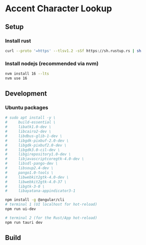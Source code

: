 # Accent Character Lookup

## Setup

### Install rust
```bash
curl --proto '=https' --tlsv1.2 -sSf https://sh.rustup.rs | sh
```
### Install nodejs (recommended via nvm)
```bash
nvm install 16 --lts
nvm use 16
```

## Development

### Ubuntu packages
```bash
# sudo apt install -y \
#     build-essential \
#     libatk1.0-dev \
#     libcairo2-dev \
#     libdbus-glib-1-dev \
#     libgdk-pixbuf-2.0-dev \
#     libgdk-pixbuf2.0-dev \
#     libgdk3.0-cil-dev \
#     libgirepository1.0-dev \
#     libjavascriptcoregtk-4.0-dev \
#     libsdl-pango-dev \
#     libsoup2.4-dev \
#     pango1.0-tools \
#     libwebkit2gtk-4.0-dev \
#     libwebkit2gtk-4.0-37 \
#     libgtk-3-0 \
#     libayatana-appindicator3-1
```


```bash
npm install -g @angular/cli
# terminal 1 (UI localhost for hot-reload)
npm run ui-dev

# terminal 2 (for the Rust/App hot-reload)
npm run tauri dev
```


## Build 